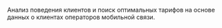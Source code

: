 Анализ поведения клиентов и поиск оптимальных тарифов на основе данных о клиентах операторов мобильной связи.
